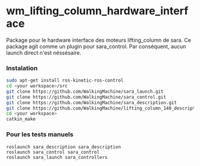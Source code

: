 # wm_lifting_column_hardware_interface

Package pour le hardware interface des moteurs lifting_column de sara.
Ce package agit comme un plugin pour sara_control. Par conséquent, aucun launch direct n'est néssésaire.
### Instalation
```sh
sudo apt-get install ros-kinetic-ros-control
cd <your workspace>/src
git clone https://github.com/WalkingMachine/sara_launch.git
git clone https://github.com/WalkingMachine/sara_control.git
git clone https://github.com/WalkingMachine/sara_description.git
git clone https://github.com/WalkingMachine/lifting_column_140_description.git
cd <your workspace>
catkin_make
```
### Pour les tests manuels
```
roslaunch sara_description sara_description
roslaunch sara_control sara_control
roslaunch sara_launch sara_controllers
```  
